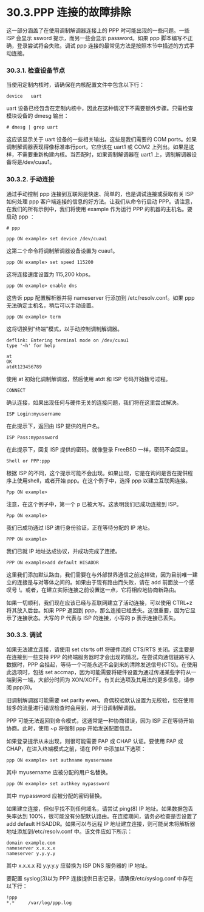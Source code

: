 # 30.3.PPP 连接的故障排除

这一部分涵盖了在使用调制解调器连接上的 PPP 时可能出现的一些问题。一些 ISP 会显示 ssword 提示，而另一些会显示 password。如果 ppp 脚本编写不正确，登录尝试将会失败。调试 ppp 连接的最常见方法是按照本节中描述的方式手动连接。

### 30.3.1. 检查设备节点

当使用定制内核时，请确保在内核配置文件中包含以下行：

```
device   uart
```

uart 设备已经包含在定制内核中，因此在这种情况下不需要额外步骤。只需检查模块设备的 dmesg 输出：

```
# dmesg | grep uart
```

这应该显示关于 uart 设备的一些相关输出。这些是我们需要的 COM ports。如果调制解调器表现得像标准串行port，它应该在 uart1 或 COM2 上列出。如果是这样，不需要重新构建内核。当匹配时，如果调制解调器在 uart1 上，调制解调器设备将是/dev/cuau1。

### 30.3.2. 手动连接

通过手动控制 ppp 连接到互联网是快速、简单的，也是调试连接或获取有关 ISP 如何处理 ppp 客户端连接的信息的好方法。让我们从命令行启动 PPP。请注意，在我们的所有示例中，我们将使用 example 作为运行 PPP 的机器的主机名。要启动 ppp ：

```
# ppp
```

```
ppp ON example> set device /dev/cuau1
```

这第二个命令将调制解调器设备设置为 cuau1。

```
ppp ON example> set speed 115200
```

这将连接速度设置为 115,200 kbps。

```
ppp ON example> enable dns
```

这告诉 ppp 配置解析器并将 nameserver 行添加到 /etc/resolv.conf。如果 ppp 无法确定主机名，稍后可以手动设置。

```
ppp ON example> term
```

这将切换到“终端”模式，以手动控制调制解调器。

```
deflink: Entering terminal mode on /dev/cuau1
type '~h' for help
```

```
at
OK
atdt123456789
```

使用 at 初始化调制解调器，然后使用 atdt 和 ISP 号码开始拨号过程。

```
CONNECT
```

确认连接，如果出现任何与硬件无关的连接问题，我们将在这里尝试解决。

```
ISP Login:myusername
```

在此提示下，返回由 ISP 提供的用户名。

```
ISP Pass:mypassword
```

在此提示下，回复 ISP 提供的密码。就像登录 FreeBSD 一样，密码不会回显。

```
Shell or PPP:ppp
```

根据 ISP 的不同，这个提示可能不会出现。如果出现，它是在询问是否在提供程序上使用shell，或者开始 ppp。在这个例子中，选择 ppp 以建立互联网连接。

```
Ppp ON example>
```

注意，在这个例子中，第一个 p 已被大写。这表明我们已成功连接到 ISP。

```
Ppp ON example>
```

我们已成功通过 ISP 进行身份验证，正在等待分配的 IP 地址。

```
PPP ON example>
```

我们已就 IP 地址达成协议，并成功完成了连接。

```
PPP ON example>add default HISADDR
```

这里我们添加默认路由，我们需要在与外部世界通信之前这样做，因为目前唯一建立的连接是与对等体之间的。如果由于现有路由而失败，请在 add 前面放一个感叹号 !。或者，在建立实际连接之前设置这一点，它将相应地协商新路由。

如果一切顺利，我们现在应该已经与互联网建立了活动连接，可以使用 CTRL+z 将其放入后台。如果 PPP 返回到 ppp，那么连接已经丢失。这很重要，因为它显示了连接状态。大写的 P 代表与 ISP 的连接，小写的 p 表示连接已丢失。

### 30.3.3. 调试

如果无法建立连接，请使用 set ctsrts off 将硬件流的 CTS/RTS 关闭。这主要是在连接到一些支持 PPP 的终端服务器时才会出现的情况，在尝试向通信链路写入数据时，PPP 会挂起，等待一个可能永远不会到来的清除发送信号(CTS)。在使用此选项时，包括 set accmap，因为可能需要将硬件设置为通过传递某些字符从一端到另一端，大部分时间为 XON/XOFF。有关此选项及其用法的更多信息，请参阅 ppp(8)。

旧调制解调器可能需要 set parity even。奇偶校验默认设置为无校验，但在使用较多的流量进行错误检查时会用到，对于旧调制解调器。

PPP 可能无法返回到命令模式，这通常是一种协商错误，因为 ISP 正在等待开始协商。此时，使用 ~p 将强制 ppp 开始发送配置信息。

如果登录提示从未出现，则很可能需要 PAP 或 CHAP 认证。要使用 PAP 或 CHAP，在进入终端模式之前，请在 PPP 中添加以下选项：

```
ppp ON example> set authname myusername
```

其中 myusername 应被分配的用户名替换。

```
ppp ON example> set authkey mypassword
```

其中 mypassword 应被分配的密码替换。

如果建立连接，但似乎找不到任何域名，请尝试 ping(8) IP 地址。如果数据包丢失率达到 100%，很可能没有分配默认路由。在连接期间，请务必检查是否设置了 add default HISADDR。如果可以与远程 IP 地址建立连接，则可能尚未将解析器地址添加到/etc/resolv.conf 中。该文件应如下所示：

```
domain example.com
nameserver x.x.x.x
nameserver y.y.y.y
```

其中 x.x.x.x 和 y.y.y.y 应替换为 ISP DNS 服务器的 IP 地址。

要配置 syslog(3)以为 PPP 连接提供日志记录，请确保/etc/syslog.conf 中存在以下行：

```
!ppp
*.*     /var/log/ppp.log
```
